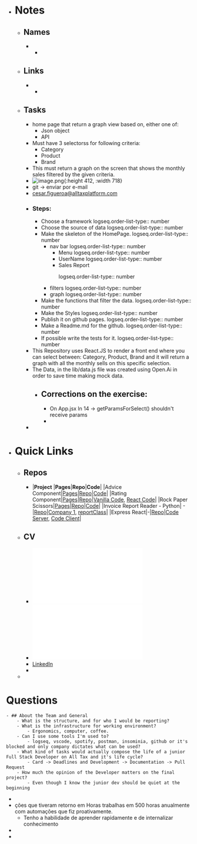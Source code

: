 - # Notes
	- ## Names
		- -
	- ## Links
		- -
	- ## Tasks
		- home page that return a graph view based on, either one of:
			- Json object
			- API
		- Must have 3 selectorss for following criteria:
			- Category
			- Product
			- Brand
		- This must return a graph on the screen that shows the monthly sales filtered by the given criteria.
		- ![image.png](../assets/image_1690316381157_0.png){:height 412, :width 718}
		- git -> enviar por e-mail
		- cesar.figueroa@alltaxplatform.com
		- ### Steps:
			- Choose a framework
			  logseq.order-list-type:: number
			- Choose the source of data
			  logseq.order-list-type:: number
			- Make the skeleton of the HomePage.
			  logseq.order-list-type:: number
				- nav bar
				  logseq.order-list-type:: number
					- Menu
					  logseq.order-list-type:: number
					- UserName
					  logseq.order-list-type:: number
					- Sales Report <p>
					  logseq.order-list-type:: number
				- filters
				  logseq.order-list-type:: number
				- graph
				  logseq.order-list-type:: number
			- Make the functions that filter the data.
			  logseq.order-list-type:: number
			- Make the Styles
			  logseq.order-list-type:: number
			- Publish it on github pages.
			  logseq.order-list-type:: number
			- Make a Readme.md for the github.
			  logseq.order-list-type:: number
			- If possible write the tests for it.
			  logseq.order-list-type:: number
		- This Repository uses React.JS to render a front end where you can select between: Category, Product, Brand and it will return a graph with all the monthly sells on this specific selection.
		- The Data, in the lib/data.js file was created using Open.Ai in order to save time making mock data.
			- ## Corrections on the exercise:
				- On App.jsx ln 14 -> getParamsForSelect() shouldn't receive params
				-
		-
- # Quick Links
	- ## Repos
		- |**Project** |**Pages**|**Repo**|**Code**|
		  |Advice Component|[Pages](https://felipeguerra5.github.io/Advice-Api-Component/)|[Repo](https://github.com/FelipeGuerra5/Advice-Api-Component)|[Code](https://github.com/FelipeGuerra5/Advice-Api-Component/blob/main/src/App.jsx)|
		  |Rating Component|[Pages](https://felipeguerra5.github.io/Rating-Component/)|[Repo](https://github.com/FelipeGuerra5/Rating-Component)|[Vanilla Code](https://github.com/FelipeGuerra5/Rating-Component), [React Code](https://github.com/FelipeGuerra5/Rating-Component/blob/react-try/vite-project/src/App.jsx)|
		  |Rock Paper Scissors|[Pages](https://felipeguerra5.github.io/rock-paper-scissors/)|[Repo](https://github.com/FelipeGuerra5/rock-paper-scissors)|[Code](https://github.com/FelipeGuerra5/rock-paper-scissors/blob/main/app.js)|
		  |Invoice Report Reader - Python| - |[Repo](https://github.com/FelipeGuerra5/PDF_NFe_Report_Reader)|[Company 1](https://github.com/FelipeGuerra5/PDF_NFe_Report_Reader/blob/main/_objects/company_1.py),  [reportClass](https://github.com/FelipeGuerra5/PDF_NFe_Report_Reader/blob/main/_objects/reportclass.py)|
		  |Express React|-|[Repo](https://github.com/FelipeGuerra5/express-react/tree/main)|[Code Server](https://github.com/FelipeGuerra5/express-react/blob/main/server/server.js), [Code Client](https://github.com/FelipeGuerra5/express-react/blob/main/client/src/App.jsx)|
	- ## CV
		- ![WebDevFelipeGuerra.pdf](../assets/WebDevFelipeGuerra_1690227783023_0.pdf)
		- ![FelipeBaldimGuerra_WebDev_En.pdf](../assets/FelipeBaldimGuerra_WebDev_En_1690227900367_0.pdf)
		- [LinkedIn](https://www.linkedin.com/in/felipe-baldim-guerra-858556127/)
		-
	-
# Questions
	- ## About the Team and General
		- What is the structure, and for who I would be reporting?
		- What is the infrastructure for working environment?
			- Ergonomics, computer, coffee.
		- Can I use some tools I'm used to?
			- logseq, vscode, spotify, postman, insominia, github or it's blocked and only company dictates what can be used?
		- What kind of tasks would actually compose the life of a junior Full Stack Developer on All Tax and it's life cycle?
			- Card -> Deadlines and Development -> Documentation -> Pull Request
		- How much the opinion of the Developer matters on the final project?
			- Even though I know the junior dev should be quiet at the beginning
-
- ções que tiveram retorno em Horas trabalhas em 500 horas anualmente com automações que fiz proativamente.
	- Tenho a habilidade de aprender rapidamente e de internalizar conhecimento
-
-